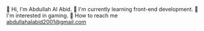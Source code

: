 👋 Hi, I'm Abdullah Al Abid.
🔰 I'm currently learning front-end development.
👀 I'm interested in gaming.
📧 How to reach me abdullahalabid2001@gmail.com

